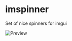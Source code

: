 # imspinner
Set of nice spinners for imgui

![Preview](https://user-images.githubusercontent.com/918081/212340020-05d47776-5144-4a1e-8f5a-604de16a9b5a.gif)
